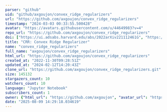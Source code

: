 ```yaml
---
parser: "github"
uid: "github/axgoujon/convex_ridge_regularizers"
url: "https://github.com/axgoujon/convex_ridge_regularizers"
timestamp: "2024-03-03 00:33:55.500428"
avatar: "https://avatars.githubusercontent.com/u/44649983?v=4"
repo_url: "https://github.com/axgoujon/convex_ridge_regularizers"
doi: ["https://ui.adsabs.harvard.edu/abs/2022arXiv221112461G", "https://ui.adsabs.harvard.edu/abs/2024ascl.soft01016G/abstract"]
title: "CRR: Convex Ridge Regularizer"
name: "convex_ridge_regularizers"
full_name: "axgoujon/convex_ridge_regularizers"
html_url: "https://github.com/axgoujon/convex_ridge_regularizers"
created_at: "2022-11-30T09:28:51Z"
updated_at: "2024-02-12T14:20:43Z"
clone_url: "https://github.com/axgoujon/convex_ridge_regularizers.git"
size: 145132
stargazers_count: 10
watchers_count: 10
language: "Jupyter Notebook"
subscribers_count: 1
owner: {"html_url": "https://github.com/axgoujon", "avatar_url": "https://avatars.githubusercontent.com/u/44649983?v=4", "login": "axgoujon", "type": "User"}
date: "2025-08-09 14:29:18.034619"
---
```

